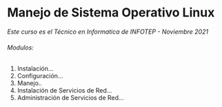 # Manejo de Sistema Operativo Linux 

*Este curso es el Técnico en Informatica de INFOTEP - Noviembre 2021*

###### Modulos:
1. Instalación...
2. Configuración... 
3. Manejo..
4. Instalación de Servicios de Red...
5. Administración de Servicios de Red...


